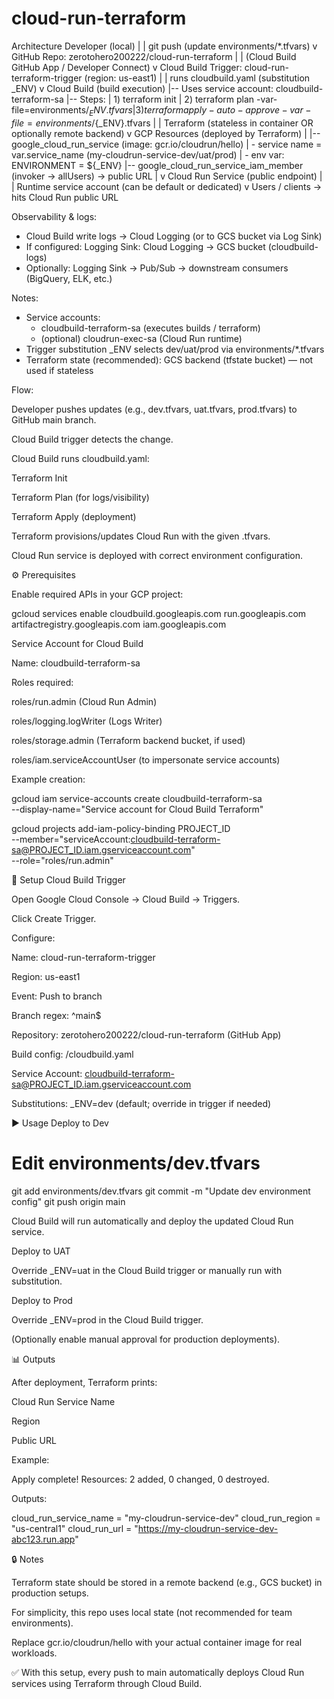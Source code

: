# cloud-run-terraform
Architecture
Developer (local)
  |
  |  git push (update environments/*.tfvars)
  v
GitHub Repo: zerotohero200222/cloud-run-terraform
  |
  |  (Cloud Build GitHub App / Developer Connect)
  v
Cloud Build Trigger: cloud-run-terraform-trigger (region: us-east1)
  |
  |  runs cloudbuild.yaml (substitution _ENV)
  v
Cloud Build (build execution)
  |-- Uses service account: cloudbuild-terraform-sa
  |-- Steps:
  |     1) terraform init
  |     2) terraform plan -var-file=environments/${_ENV}.tfvars
  |     3) terraform apply -auto-approve -var-file=environments/${_ENV}.tfvars
  |
  |  Terraform (stateless in container OR optionally remote backend)
  v
GCP Resources (deployed by Terraform)
  |
  |-- google_cloud_run_service (image: gcr.io/cloudrun/hello)
  |     - service name = var.service_name (my-cloudrun-service-dev/uat/prod)
  |     - env var: ENVIRONMENT = ${_ENV}
  |-- google_cloud_run_service_iam_member (invoker -> allUsers) -> public URL
  |
  v
Cloud Run Service (public endpoint)
  |
  |  Runtime service account (can be default or dedicated)
  v
Users / clients -> hits Cloud Run public URL

Observability & logs:
  - Cloud Build write logs -> Cloud Logging (or to GCS bucket via Log Sink)
  - If configured: Logging Sink: Cloud Logging -> GCS bucket (cloudbuild-logs)
  - Optionally: Logging Sink -> Pub/Sub -> downstream consumers (BigQuery, ELK, etc.)

Notes:
  - Service accounts:
      * cloudbuild-terraform-sa (executes builds / terraform)
      * (optional) cloudrun-exec-sa (Cloud Run runtime)
  - Trigger substitution _ENV selects dev/uat/prod via environments/*.tfvars
  - Terraform state (recommended): GCS backend (tfstate bucket) — not used if stateless


Flow:

Developer pushes updates (e.g., dev.tfvars, uat.tfvars, prod.tfvars) to GitHub main branch.

Cloud Build trigger detects the change.

Cloud Build runs cloudbuild.yaml:

Terraform Init

Terraform Plan (for logs/visibility)

Terraform Apply (deployment)

Terraform provisions/updates Cloud Run with the given .tfvars.

Cloud Run service is deployed with correct environment configuration.

⚙️ Prerequisites

Enable required APIs in your GCP project:

gcloud services enable cloudbuild.googleapis.com run.googleapis.com artifactregistry.googleapis.com iam.googleapis.com


Service Account for Cloud Build

Name: cloudbuild-terraform-sa

Roles required:

roles/run.admin (Cloud Run Admin)

roles/logging.logWriter (Logs Writer)

roles/storage.admin (Terraform backend bucket, if used)

roles/iam.serviceAccountUser (to impersonate service accounts)

Example creation:

gcloud iam service-accounts create cloudbuild-terraform-sa \
  --display-name="Service account for Cloud Build Terraform"

gcloud projects add-iam-policy-binding PROJECT_ID \
  --member="serviceAccount:cloudbuild-terraform-sa@PROJECT_ID.iam.gserviceaccount.com" \
  --role="roles/run.admin"

🚀 Setup Cloud Build Trigger

Open Google Cloud Console → Cloud Build → Triggers.

Click Create Trigger.

Configure:

Name: cloud-run-terraform-trigger

Region: us-east1

Event: Push to branch

Branch regex: ^main$

Repository: zerotohero200222/cloud-run-terraform (GitHub App)

Build config: /cloudbuild.yaml

Service Account: cloudbuild-terraform-sa@PROJECT_ID.iam.gserviceaccount.com

Substitutions: _ENV=dev (default; override in trigger if needed)

▶️ Usage
Deploy to Dev
# Edit environments/dev.tfvars
git add environments/dev.tfvars
git commit -m "Update dev environment config"
git push origin main


Cloud Build will run automatically and deploy the updated Cloud Run service.

Deploy to UAT

Override _ENV=uat in the Cloud Build trigger or manually run with substitution.

Deploy to Prod

Override _ENV=prod in the Cloud Build trigger.

(Optionally enable manual approval for production deployments).

📊 Outputs

After deployment, Terraform prints:

Cloud Run Service Name

Region

Public URL

Example:

Apply complete! Resources: 2 added, 0 changed, 0 destroyed.

Outputs:

cloud_run_service_name = "my-cloudrun-service-dev"
cloud_run_region       = "us-central1"
cloud_run_url          = "https://my-cloudrun-service-dev-abc123.run.app"

🔒 Notes

Terraform state should be stored in a remote backend (e.g., GCS bucket) in production setups.

For simplicity, this repo uses local state (not recommended for team environments).

Replace gcr.io/cloudrun/hello with your actual container image for real workloads.

✅ With this setup, every push to main automatically deploys Cloud Run services using Terraform through Cloud Build.
